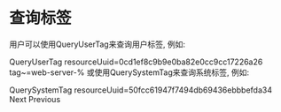 # 查询标签

用户可以使用QueryUserTag来查询用户标签, 例如:

QueryUserTag resourceUuid=0cd1ef8c9b9e0ba82e0cc9cc17226a26 tag~=web-server-%
或使用QuerySystemTag来查询系统标签, 例如:

QuerySystemTag resourceUuid=50fcc61947f7494db69436ebbbefda34
Next  Previous
